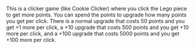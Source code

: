 This is a clicker game (like Cookie Clicker) where you click the Lego piece to get more points. You can spend the points to upgrade how many points you get per click.
There is a normal upgrade that costs 50 points and you get +1 more per click, a +10 upgrade that costs 500 points and you get +10 more per click, and a +100 upgrade that costs 5000 points and you get +100 more per click.
